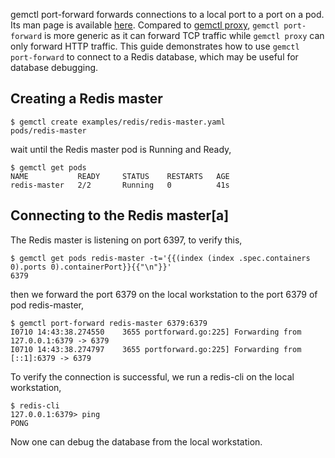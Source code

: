 ---
---

gemctl port-forward forwards connections to a local port to a port on a pod. Its man page is available [here](/docs/user-guide/gemctl/gemctl_port-forward). Compared to [gemctl proxy](/docs/user-guide/accessing-the-cluster/#using-gemctl-proxy), `gemctl port-forward` is more generic as it can forward TCP traffic while `gemctl proxy` can only forward HTTP traffic. This guide demonstrates how to use `gemctl port-forward` to connect to a Redis database, which may be useful for database debugging.

## Creating a Redis master

```shell
$ gemctl create examples/redis/redis-master.yaml
pods/redis-master
```

wait until the Redis master pod is Running and Ready,

```shell
$ gemctl get pods
NAME           READY     STATUS    RESTARTS   AGE
redis-master   2/2       Running   0          41s
```

## Connecting to the Redis master[a]

The Redis master is listening on port 6397, to verify this,

```shell
$ gemctl get pods redis-master -t='{{(index (index .spec.containers 0).ports 0).containerPort}}{{"\n"}}'
6379
```

then we forward the port 6379 on the local workstation to the port 6379 of pod redis-master,

```shell
$ gemctl port-forward redis-master 6379:6379
I0710 14:43:38.274550    3655 portforward.go:225] Forwarding from 127.0.0.1:6379 -> 6379
I0710 14:43:38.274797    3655 portforward.go:225] Forwarding from [::1]:6379 -> 6379
```

To verify the connection is successful, we run a redis-cli on the local workstation,

```shell
$ redis-cli
127.0.0.1:6379> ping
PONG
```

Now one can debug the database from the local workstation.